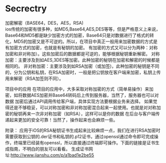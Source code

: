 # Secrectry
加密解密（BASE64，DES，AES，RSA)  
       ios传统的加密有很多种，如MD5,Base64,AES,DES等等，但是严格意义上来说，Base64和MD5都是缺少加密方式的加密，Base64只是对数据进行了格式的转化，MD5的加密又是不可逆的。所以，在项目中真正一般用来加密数据的方式是有加密方式的加密，也就是有秘钥的加密。
    有加密的方式又可以分为两种：对称加密和非对称加）。这些加密后的数据都是可逆的，能够根据秘钥重新解密。
    对称加密：主要涉及到如AES,3DES等加密。此种加密的秘钥在加密和解密的时候都是相同的。
    非对称加密：主要涉及到如RSA加密（或加签)，此种加密的秘钥是不同的，分为公钥和私钥，在RSA加密时，一般是把公钥放在客户端来加密，私钥上传
用来解密（RSA加签则不同）。

项目中的应用
   在项目的应用中，大多采取对称加密的方式（简单易操作）来加密，如将数据AES加密并Base64转码后上传到服务器，当然了，服务器也可以对数据
加密后通过API调用传给客户端，具体实现方法要根据业务来选择。
    如果觉得还是不够稳妥，可以对称加密和非对称加密混合起来一起使用。也就是对对称加密的秘钥再来一次非对称加密（如RSA），这样可以是你的数据
在后台与客户端传递起来更加的安全可靠！当然了，操作起来也会麻烦一些。

附录：
     应用于iOS的RSA秘钥证书生成起来比较麻烦一点，我们在进行RSA加密时需要获取到公钥的.der证书和私钥的.p12证书，通过openssl通过命令即可完成操作，终端里已经装有openssl，所以直接通过终端即可操作。下面的链接是证书生成指南，不明白的朋友可以看看。
     生成证书网址:http://www.jianshu.com/p/a1bad1e2be55

